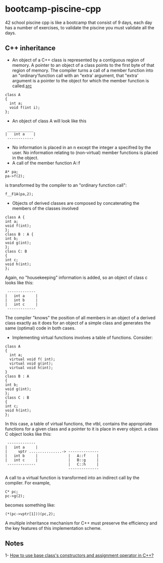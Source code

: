 # bootcamp-piscine-cpp
42 school piscine cpp is like a bootcamp that consist of 9 days, each day has a number of exercises, to validate the piscine you must validate all the days. 

## C++ inheritance
- An object of a C++ class is represented by a contiguous region of memory. A pointer to an object of a class points to the first byte of that region of memory. The compiler turns a call of a member function into an "ordinary'function call with an "extra' argument, that "extra' argument is a pointer to the object for
which the member function is called.[src](https://www.usenix.org/legacy/publications/compsystems/1989/fall_stroustrup.pdf)
```
class A
{
  int a;
  void f(int i);
};
```
- An object of class A will look like this
```
 ____________
|   int a    |
 ------------
```
- No information is placed in an n except the integer a specifred by the user. No information relating to (non-virtual) member functions is placed in the object.
- A call of the member function A::f
```
A* pa; 
pa->f(2);
```
is transformed by the compiler to an "ordinary function call":
```
f__F1A(pa,2);
```
- Objects of derived classes are composed by concatenating the members of the classes involved
```
class A {
int a;
void f(int); 
}; 
class B : A {
int b;
void g(int); 
};
class C: B 
{
int c;
void h(int);
};
```
Again, no "housekeeping" information is added, so an object of class c looks like this:
```
 -------------
|   int a     |
|   int b     |
|   int c     |
 -------------
```
The compiler "knows" the position of all members in an object of a derived class exactly as it does for an object of a simple class and generates the same (optimal) code in both cases.
- Implementing virtual functions involves a table of functions.
Consider:
```
class A 
{
  int a;
  virtual void f( int);
  virtual void g(int);
  virtual void h(int);
}
class B : A 
{
int b;
void g(int);
}; 
class C : B 
{
int c;
void h(int);
};
```
In this case, a table of virtual functions, the vtbl, contains the appropriate functions for a given class and a pointer to it is place in every object. a class C object looks like this:
```
 -------------
|   int a     |
|     vptr ...............-> --------------
|   int b     |              |   A::f     |
|   int c     |              |   B::g     |
 -------------               |   C::h     |
                             --------------
```
A call to a virtual function is transformed into an indirect call by the compiler. For example,
```
C* pc;
pc->g(2);
```
becomes something like:
```
(*(pc->vptr[1]))(pc,2);
```
A multiple inheritance mechanism for C++ must preserve the efficiency and the key features of this implementation scheme.
## Notes
1- [How to use base class's constructors and assignment operator in C++?](https://stackoverflow.com/questions/1226634/how-to-use-base-classs-constructors-and-assignment-operator-in-c)
